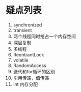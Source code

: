 # 疑点列表

1. synchronized
2. transient
3. 两个线程同时抢占一个内存空间
4. 深层复制
5. 多线程
6. ReentrantLock
7. volatile
8. RandomAccess
9. 迭代和for循环的区别
10. 引用传递，值传递
11. int 内存分配